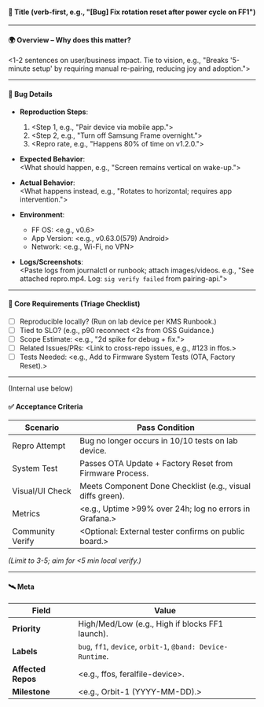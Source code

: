 #### 🔖 Title (verb-first, e.g., "[Bug] Fix rotation reset after power cycle on FF1")

---

#### 🌍 Overview – Why does this matter?
<1-2 sentences on user/business impact. Tie to vision, e.g., "Breaks '5-minute setup' by requiring manual re-pairing, reducing joy and adoption.">

---

#### 🐞 Bug Details
- **Reproduction Steps**:  
  1. <Step 1, e.g., "Pair device via mobile app.">  
  2. <Step 2, e.g., "Turn off Samsung Frame overnight.">  
  3. <Repro rate, e.g., "Happens 80% of time on v1.2.0.">  

- **Expected Behavior**:  
  <What should happen, e.g., "Screen remains vertical on wake-up.">

- **Actual Behavior**:  
  <What happens instead, e.g., "Rotates to horizontal; requires app intervention.">

- **Environment**:  
  - FF OS: <e.g., v0.6>  
  - App Version: <e.g., v0.63.0(579) Android>  
  - Network: <e.g., Wi-Fi, no VPN>  

- **Logs/Screenshots**:  
  <Paste logs from journalctl or runbook; attach images/videos. e.g., "See attached repro.mp4. Log: `sig verify failed` from pairing-api.">

---

#### 📌 Core Requirements (Triage Checklist)
- [ ] Reproducible locally? (Run on lab device per KMS Runbook.)  
- [ ] Tied to SLO? (e.g., p90 reconnect <2s from OSS Guidance.)  
- [ ] Scope Estimate: <e.g., "2d spike for debug + fix.">  
- [ ] Related Issues/PRs: <Link to cross-repo issues, e.g., #123 in ffos.>  
- [ ] Tests Needed: <e.g., Add to Firmware System Tests (OTA, Factory Reset).>  

---

(Internal use below)

#### ✅ Acceptance Criteria
| Scenario | Pass Condition |
|----------|----------------|
| Repro Attempt | Bug no longer occurs in 10/10 tests on lab device. |
| System Test | Passes OTA Update + Factory Reset from Firmware Process. |
| Visual/UI Check | Meets Component Done Checklist (e.g., visual diffs green). |
| Metrics | <e.g., Uptime >99% over 24h; log no errors in Grafana.> |
| Community Verify | <Optional: External tester confirms on public board.> |

_(Limit to 3-5; aim for <5 min local verify.)_

---

#### 🛰️ Meta 
| Field | Value |
|-------|-------|
| **Priority** | High/Med/Low (e.g., High if blocks FF1 launch). |
| **Labels** | `bug`, `ff1`, `device`, `orbit-1`, `@band: Device-Runtime`. |
| **Affected Repos** | <e.g., ffos, feralfile-device>. ||
| **Milestone** | <e.g., Orbit-1 (YYYY-MM-DD).> |


